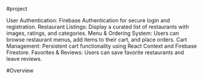 #project


User Authentication: Firebase Authentication for secure login and registration.
Restaurant Listings: Display a curated list of restaurants with images, ratings, and categories.
Menu & Ordering System: Users can browse restaurant menus, add items to their cart, and place orders.
Cart Management: Persistent cart functionality using React Context and Firebase Firestore.
Favorites & Reviews: Users can save favorite restaurants and leave reviews.

#Overview 
